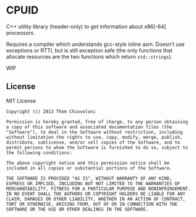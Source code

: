 # CPUID

C++ utility library (header-only) to get information about x86[-64] processors.

Requires a compiler which understands gcc-style inline asm. Doesn't use exceptions or RTTI, but is still exception safe (the only functions that allocate resources are the two functions which return `std::strings`).

WIP


## License

MIT License

    Copyright (c) 2013 Thom Chiovoloni

    Permission is hereby granted, free of charge, to any person obtaining a copy of this software and associated documentation files (the "Software"), to deal in the Software without restriction, including without limitation the rights to use, copy, modify, merge, publish, distribute, sublicense, and/or sell copies of the Software, and to permit persons to whom the Software is furnished to do so, subject to the following conditions:

    The above copyright notice and this permission notice shall be included in all copies or substantial portions of the Software.

    THE SOFTWARE IS PROVIDED "AS IS", WITHOUT WARRANTY OF ANY KIND, EXPRESS OR IMPLIED, INCLUDING BUT NOT LIMITED TO THE WARRANTIES OF MERCHANTABILITY, FITNESS FOR A PARTICULAR PURPOSE AND NONINFRINGEMENT. IN NO EVENT SHALL THE AUTHORS OR COPYRIGHT HOLDERS BE LIABLE FOR ANY CLAIM, DAMAGES OR OTHER LIABILITY, WHETHER IN AN ACTION OF CONTRACT, TORT OR OTHERWISE, ARISING FROM, OUT OF OR IN CONNECTION WITH THE SOFTWARE OR THE USE OR OTHER DEALINGS IN THE SOFTWARE.

